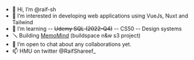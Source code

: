 - 👋 Hi, I’m @raif-sh
- 👀 I’m interested in developing web applications using VueJs, Nuxt and Tailwind
- 🌱 I’m learning 
-- ~~Udemy SQL (2022-Q4)~~
-- CS50 
-- Design systems
- 🪛 Building <a href="https://memo-mind.vercel.app">MemoMind</a> (buildspace n&w s3 project)
- 💞️ I’m open to chat about any collaborations yet. 
- 📫 HMU on twitter @RaifShareef_

<!---
raif-sh/raif-sh is a ✨ special ✨ repository because its `README.md` (this file) appears on your GitHub profile.
You can click the Preview link to take a look at your changes.
--->
